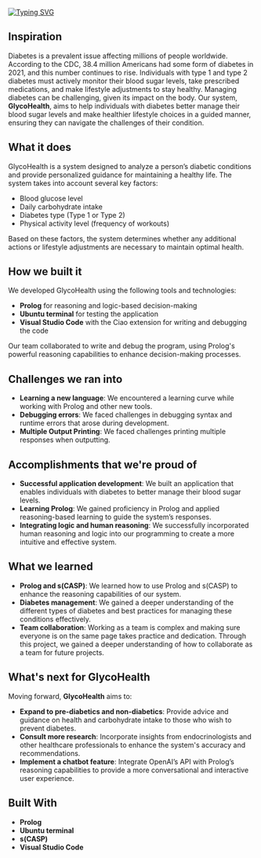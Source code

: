 [![Typing SVG](https://readme-typing-svg.demolab.com?font=Fira+Code&size=30&pause=1000&width=435&lines=GlycoHealth+Hack+2025)](https://git.io/typing-svg)
## Inspiration
Diabetes is a prevalent issue affecting millions of people worldwide. According to the CDC, 38.4 million Americans had some form of diabetes in 2021, and this number continues to rise. Individuals with type 1 and type 2 diabetes must actively monitor their blood sugar levels, take prescribed medications, and make lifestyle adjustments to stay healthy. Managing diabetes can be challenging, given its impact on the body. Our system, **GlycoHealth**, aims to help individuals with diabetes better manage their blood sugar levels and make healthier lifestyle choices in a guided manner, ensuring they can navigate the challenges of their condition.

## What it does
GlycoHealth is a system designed to analyze a person’s diabetic conditions and provide personalized guidance for maintaining a healthy life. The system takes into account several key factors:

- Blood glucose level
- Daily carbohydrate intake
- Diabetes type (Type 1 or Type 2)
- Physical activity level (frequency of workouts)

Based on these factors, the system determines whether any additional actions or lifestyle adjustments are necessary to maintain optimal health.

## How we built it
We developed GlycoHealth using the following tools and technologies:

- **Prolog** for reasoning and logic-based decision-making
- **Ubuntu terminal** for testing the application
- **Visual Studio Code** with the Ciao extension for writing and debugging the code

Our team collaborated to write and debug the program, using Prolog's powerful reasoning capabilities to enhance decision-making processes.

## Challenges we ran into
- **Learning a new language**: We encountered a learning curve while working with Prolog and other new tools.
- **Debugging errors**: We faced challenges in debugging syntax and runtime errors that arose during development.
- **Multiple Output Printing**: We faced challenges printing multiple responses when outputting.

## Accomplishments that we're proud of
- **Successful application development**: We built an application that enables individuals with diabetes to better manage their blood sugar levels.
- **Learning Prolog**: We gained proficiency in Prolog and applied reasoning-based learning to guide the system’s responses.
- **Integrating logic and human reasoning**: We successfully incorporated human reasoning and logic into our programming to create a more intuitive and effective system.

## What we learned
- **Prolog and s(CASP)**: We learned how to use Prolog and s(CASP) to enhance the reasoning capabilities of our system.
- **Diabetes management**: We gained a deeper understanding of the different types of diabetes and best practices for managing these conditions effectively.
- **Team collaboration**: Working as a team is complex and making sure everyone is on the same page takes practice and dedication. Through this project, we gained a deeper understanding of how to collaborate as a team for future projects.

## What's next for GlycoHealth
Moving forward, **GlycoHealth** aims to:

- **Expand to pre-diabetics and non-diabetics**: Provide advice and guidance on health and carbohydrate intake to those who wish to prevent diabetes.
- **Consult more research**: Incorporate insights from endocrinologists and other healthcare professionals to enhance the system's accuracy and recommendations.
- **Implement a chatbot feature**: Integrate OpenAI’s API with Prolog’s reasoning capabilities to provide a more conversational and interactive user experience.

## Built With
- **Prolog**
- **Ubuntu terminal**
- **s(CASP)**
- **Visual Studio Code**

